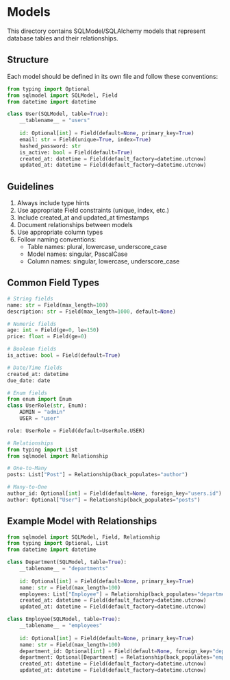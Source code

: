 # Models

This directory contains SQLModel/SQLAlchemy models that represent database tables and their relationships.

## Structure

Each model should be defined in its own file and follow these conventions:

```python
from typing import Optional
from sqlmodel import SQLModel, Field
from datetime import datetime

class User(SQLModel, table=True):
    __tablename__ = "users"
    
    id: Optional[int] = Field(default=None, primary_key=True)
    email: str = Field(unique=True, index=True)
    hashed_password: str
    is_active: bool = Field(default=True)
    created_at: datetime = Field(default_factory=datetime.utcnow)
    updated_at: datetime = Field(default_factory=datetime.utcnow)
```

## Guidelines

1. Always include type hints
2. Use appropriate Field constraints (unique, index, etc.)
3. Include created_at and updated_at timestamps
4. Document relationships between models
5. Use appropriate column types
6. Follow naming conventions:
   - Table names: plural, lowercase, underscore_case
   - Model names: singular, PascalCase
   - Column names: singular, lowercase, underscore_case

## Common Field Types

```python
# String fields
name: str = Field(max_length=100)
description: str = Field(max_length=1000, default=None)

# Numeric fields
age: int = Field(ge=0, le=150)
price: float = Field(ge=0)

# Boolean fields
is_active: bool = Field(default=True)

# Date/Time fields
created_at: datetime
due_date: date

# Enum fields
from enum import Enum
class UserRole(str, Enum):
    ADMIN = "admin"
    USER = "user"

role: UserRole = Field(default=UserRole.USER)

# Relationships
from typing import List
from sqlmodel import Relationship

# One-to-Many
posts: List["Post"] = Relationship(back_populates="author")

# Many-to-One
author_id: Optional[int] = Field(default=None, foreign_key="users.id")
author: Optional["User"] = Relationship(back_populates="posts")
```

## Example Model with Relationships

```python
from sqlmodel import SQLModel, Field, Relationship
from typing import Optional, List
from datetime import datetime

class Department(SQLModel, table=True):
    __tablename__ = "departments"
    
    id: Optional[int] = Field(default=None, primary_key=True)
    name: str = Field(max_length=100)
    employees: List["Employee"] = Relationship(back_populates="department")
    created_at: datetime = Field(default_factory=datetime.utcnow)
    updated_at: datetime = Field(default_factory=datetime.utcnow)

class Employee(SQLModel, table=True):
    __tablename__ = "employees"
    
    id: Optional[int] = Field(default=None, primary_key=True)
    name: str = Field(max_length=100)
    department_id: Optional[int] = Field(default=None, foreign_key="departments.id")
    department: Optional[Department] = Relationship(back_populates="employees")
    created_at: datetime = Field(default_factory=datetime.utcnow)
    updated_at: datetime = Field(default_factory=datetime.utcnow)
```
